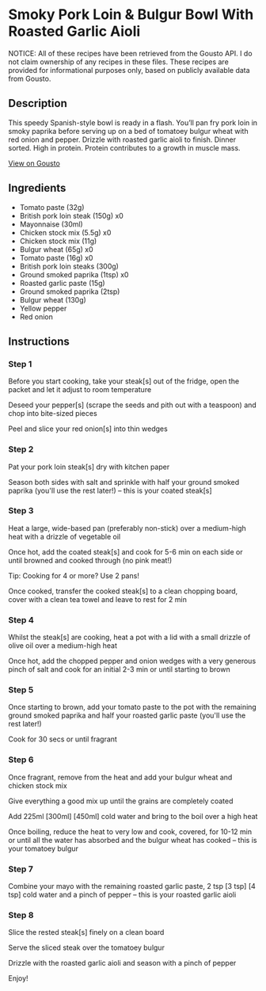 # Smoky Pork Loin & Bulgur Bowl With Roasted Garlic Aioli

NOTICE: All of these recipes have been retrieved from the Gousto API. I do not claim ownership of any recipes in these files. These recipes are provided for informational purposes only, based on publicly available data from Gousto.

## Description

This speedy Spanish-style bowl is ready in a flash. You’ll pan fry pork loin in smoky paprika before serving up on a bed of tomatoey bulgur wheat with red onion and pepper. Drizzle with roasted garlic aioli to finish. Dinner sorted. High in protein. Protein contributes to a growth in muscle mass.

[View on Gousto](https://www.gousto.co.uk/recipes/cookbook/smoky-pork-loin-tomatoey-bulgur-bowl-with-roasted-garlic-aioli)

## Ingredients

- Tomato paste (32g)
- British pork loin steak (150g) x0
- Mayonnaise (30ml)
- Chicken stock mix (5.5g) x0
- Chicken stock mix (11g)
- Bulgur wheat (65g) x0
- Tomato paste (16g) x0
- British pork loin steaks (300g)
- Ground smoked paprika (1tsp) x0
- Roasted garlic paste (15g)
- Ground smoked paprika (2tsp)
- Bulgur wheat (130g)
- Yellow pepper
- Red onion

## Instructions


### Step 1

Before you start cooking, take your steak[s] out of the fridge, open the packet and let it adjust to room temperature

Deseed your pepper[s] (scrape the seeds and pith out with a teaspoon) and chop into bite-sized pieces

Peel and slice your red onion[s] into thin wedges


### Step 2

Pat your pork loin steak[s] dry with kitchen paper

Season both sides with salt and sprinkle with half your ground smoked paprika (you'll use the rest later!) – this is your coated steak[s]


### Step 3

Heat a large, wide-based pan (preferably non-stick) over a medium-high heat with a drizzle of vegetable oil

Once hot, add the coated steak[s] and cook for 5-6 min on each side or until browned and cooked through (no pink meat!)

Tip: Cooking for 4 or more? Use 2 pans!

Once cooked, transfer the cooked steak[s] to a clean chopping board, cover with a clean tea towel and leave to rest for 2 min


### Step 4

Whilst the steak[s] are cooking, heat a pot with a lid with a small drizzle of olive oil over a medium-high heat

Once hot, add the chopped pepper and onion wedges with a very generous pinch of salt and cook for an initial 2-3 min or until starting to brown


### Step 5

Once starting to brown, add your tomato paste to the pot with the remaining ground smoked paprika and half your roasted garlic paste (you'll use the rest later!)

Cook for 30 secs or until fragrant


### Step 6

Once fragrant, remove from the heat and add your bulgur wheat and chicken stock mix

Give everything a good mix up until the grains are completely coated

Add 225ml<span class="text-purple"> [300ml]</span><span class="text-danger"> [450ml] </span>cold water and bring to the boil over a high heat

Once boiling, reduce the heat to very low and cook, covered, for 10-12 min or until all the water has absorbed and the bulgur wheat has cooked – this is your tomatoey bulgur


### Step 7

Combine your mayo with the remaining roasted garlic paste, 2 tsp <span class="text-purple">[3 tsp]</span><span class="text-danger"> [4 tsp]</span> cold water and a pinch of pepper – this is your roasted garlic aioli

### Step 8

Slice the rested steak[s] finely on a clean board

Serve the sliced steak over the tomatoey bulgur

Drizzle with the roasted garlic aioli and season with a pinch of pepper

Enjoy!

